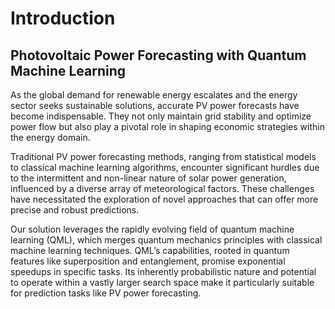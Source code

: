 # Introduction

## Photovoltaic Power Forecasting with Quantum Machine Learning
As the global demand for renewable energy escalates and the energy sector seeks sustainable solutions, accurate PV power forecasts have become indispensable. They not only maintain grid stability and optimize power flow but also play a pivotal role in shaping economic strategies within the energy domain.

Traditional PV power forecasting methods, ranging from statistical models to classical machine learning algorithms, encounter significant hurdles due to the intermittent and non-linear nature of solar power generation, influenced by a diverse array of meteorological factors. These challenges have necessitated the exploration of novel approaches that can offer more precise and robust predictions.

Our solution leverages the rapidly evolving field of quantum machine learning (QML), which merges quantum mechanics principles with classical machine learning techniques. QML’s capabilities, rooted in quantum features like superposition and entanglement, promise exponential speedups in specific tasks. Its inherently probabilistic nature and potential to operate within a vastly larger search space make it particularly suitable for prediction tasks like PV power forecasting.
